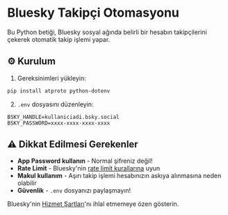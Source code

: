 # Bluesky Takipçi Otomasyonu

Bu Python betiği, Bluesky sosyal ağında belirli bir hesabın takipçilerini çekerek otomatik takip işlemi yapar.

## ⚙️ Kurulum

1. Gereksinimleri yükleyin:
```bash
pip install atproto python-dotenv
```

2. `.env` dosyasını düzenleyin:
```env
BSKY_HANDLE=kullaniciadi.bsky.social
BSKY_PASSWORD=xxxx-xxxx-xxxx-xxxx
```

## ⚠️ Dikkat Edilmesi Gerekenler

- **App Password kullanın** - Normal şifreniz değil!
- **Rate Limit** - Bluesky'nin [rate limit kurallarına](https://docs.bsky.app/docs/advanced-guides/rate-limits) uyun
- **Makul kullanım** - Aşırı takip işlemi hesabınızın askıya alınmasına neden olabilir
- **Güvenlik** - `.env` dosyanızı paylaşmayın!

Bluesky'nin [Hizmet Şartları](https://bsky.social/about/support/tos)'nı ihlal etmemeye özen gösterin.

